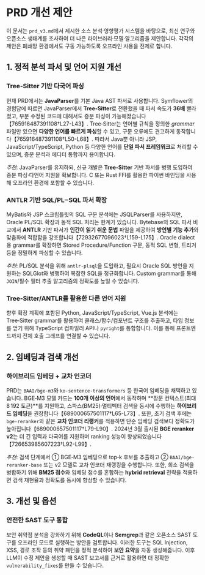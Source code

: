 # PRD 개선 제안

이 문서는 `prd_v3.md`에서 제시한 소스 분석·영향평가 시스템을 바탕으로, 최신 연구와 오픈소스 생태계를 조사하여 더 나은 라이브러리·모델·알고리즘을 제안합니다. 각각의 제안은 폐쇄망 환경에서도 구동 가능하도록 오프라인 사용을 전제로 합니다.

## 1. 정적 분석 파서 및 언어 지원 개선

### Tree‑Sitter 기반 다국어 파싱

현재 PRD에서는 **JavaParser**를 기본 Java AST 파서로 사용합니다. Symflower의 경험담에 따르면 JavaParser에서 **Tree‑Sitter**로 전환했을 때 파서 속도가 **36배** 빨라졌고, 부분 수정된 코드에 대해서도 증분 파싱이 가능해졌습니다【765916487391108†L27-L43】. Tree‑Sitter는 언어별 규칙을 정의한 *grammar* 파일만 있으면 **다양한 언어를 빠르게 파싱**할 수 있고, 구문 오류에도 견고하게 동작합니다【765916487391108†L50-L68】. 따라서 Java뿐 아니라 JSP, JavaScript/TypeScript, Python 등 다양한 언어를 **단일 파서 프레임워크**로 처리할 수 있으며, 증분 분석과 에디터 통합까지 용이합니다.

*추천*: JavaParser를 유지하되, 신규 개발은 **Tree‑Sitter** 기반 파서를 병행 도입하여 증분 파싱·다언어 지원을 확보합니다. C 또는 Rust FFI를 활용한 파이썬 바인딩을 사용해 오프라인 환경에 포함할 수 있습니다.

### ANTLR 기반 SQL/PL‒SQL 파서 확장

MyBatis와 JSP 스크립틀릿의 SQL 구문 분석에는 JSQLParser를 사용하지만, Oracle PL/SQL 확장과 동적 SQL 처리는 한계가 있습니다. Bytebase의 SQL 파서 비교에서 **ANTLR** 기반 파서가 **인간이 읽기 쉬운 문법** 파일을 제공하여 **방언별 기능 추가**와 맞춤화에 적합함을 강조합니다【72932677096023†L159-L175】. Oracle dialect용 grammar를 확장하면 Stored Procedure/Function 구문, 동적 SQL 변형, 트리거 등을 정밀하게 파싱할 수 있습니다.

*추천*: PL/SQL 분석을 위해 `antlr-plsql`을 도입하고, 필요시 Oracle SQL 방언을 지원하는 SQLGlot와 병행하여 복잡한 SQL을 정규화합니다. Custom grammar를 통해 `JOIN`/필수 필터 추출 알고리즘의 정확도를 높일 수 있습니다.

### Tree‑Sitter/ANTLR를 활용한 다른 언어 지원

향후 확장 계획에 포함된 Python, JavaScript/TypeScript, Vue.js 분석에는 Tree‑Sitter grammar를 활용하여 클래스/함수/컴포넌트 구조를 추출하고, 타입 정보를 얻기 위해 TypeScript 컴파일러 API나 `pyright`를 통합합니다. 이를 통해 프론트엔드까지 전체 호출 그래프를 연결할 수 있습니다.

## 2. 임베딩과 검색 개선

### 하이브리드 임베딩 + 교차 인코더

PRD는 `BAAI/bge-m3`와 `ko-sentence-transformers` 등 한국어 임베딩을 채택하고 있습니다. BGE‑M3 모델 카드는 **100개 이상의 언어**에서 동작하며 **장문 컨텍스트(최대 8 192 토큰)**를 지원하고, 스파스(BM25)·멀티벡터 검색을 동시에 수행하는 **하이브리드 임베딩**을 권장합니다【689000657501117†L65-L73】. 또한, 초기 검색 후에는 `bge-reranker`와 같은 **교차 인코더 리랭커**를 적용하면 단순 임베딩 검색보다 정확도가 높아집니다【689000657501117†L79-L90】. 2024년 3월 출시된 **BGE reranker v2**는 더 긴 입력과 다국어를 지원하며 ranking 성능이 향상되었습니다【726653985607223†L92-L99】.

*추천*: 검색 단계에서 ① BGE‑M3 임베딩으로 top‑k 후보를 추출하고 ② `BAAI/bge-reranker-base` 또는 v2 모델로 교차 인코더 재랭킹을 수행합니다. 또한, 희소 검색을 병합하기 위해 **BM25 점수**와 임베딩 점수를 혼합하는 **hybrid retrieval** 전략을 적용하면 검색 재현율과 정확도를 동시에 향상할 수 있습니다.



## 3. 개선 및 옵션



### 안전한 SAST 도구 통합

보안 취약점 분석을 강화하기 위해 **CodeQL**이나 **Semgrep**과 같은 오픈소스 SAST 도구를 오프라인 모드로 실행하는 방안을 검토합니다. 이러한 도구는 SQL Injection, XSS, 경로 조작 등의 취약 패턴을 정적 분석하여 **보안 요약**을 자동 생성해줍니다. 이후 LLM이 수정 제안을 생성할 때 SAST 보고서를 근거로 활용하면 더 정확한 `vulnerability_fixes`를 만들 수 있습니다.
